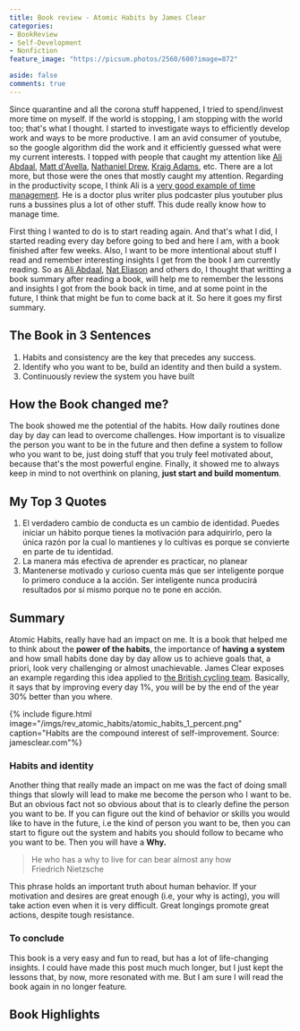 ```yaml
---
title: Book review - Atomic Habits by James Clear
categories:
- BookReview
- Self-Development
- Nonfiction
feature_image: "https://picsum.photos/2560/600?image=872"

aside: false
comments: true
---
```


Since quarantine and all the corona stuff happened, I tried to spend/invest more time on myself. If the world is stopping, I am stopping with the world too; that's what I thought. I started to investigate ways to efficiently develop work and ways to be more productive. I am an avid consumer of youtube, so the google algorithm did the work and it efficiently guessed what were my current interests. I topped with people that caught my attention like [Ali Abdaal](https://www.youtube.com/user/Sepharoth64), [Matt d'Avella](https://www.youtube.com/user/blackboxfilmcompany), [Nathaniel Drew](https://www.youtube.com/channel/UCrdWRLq10OHuy7HmSckV3Vg), [Kraig Adams](https://www.youtube.com/user/KadamsMedia), etc. There are a lot more, but those were the ones that mostly caught my attention. Regarding in the productivity scope, I think Ali is a  [very good example of time management](https://www.youtube.com/watch?v=5Nin1OtjOlU&t=358s). He is a doctor plus writer plus podcaster plus youtuber plus runs a bussines plus a lot of other stuff. This dude really know how to manage time.

First thing I wanted to do is to start reading again. And that's what I did, I started reading every day before going to bed and here I am, with a book finished after few weeks. Also, I want to be more intentional about stuff I read and remember interesting insights I get from the book I am currently reading. So as [Ali Abdaal](https://aliabdaal.com/book-notes/), [Nat Eliason](https://www.nateliason.com/notes) and others do, I thought that writting a book summary after reading a book, will help me to remember the lessons and insights I got from the book back in time, and at some point in the future, I think that might be fun to come back at it. So here it goes my first summary.

## The Book in 3 Sentences

1. Habits and consistency are the key that precedes any success.
2. Identify who you want to be, build an identity and then build a system.
3. Continuously review the system you have built

## How the Book changed me?

The book showed me the potential of the habits. How daily routines done day by day can lead to overcome challenges. How important is to visualize the person you want to be in the future and then define a system to follow who you want to be, just doing stuff that you truly feel motivated about, because that's the most powerful engine. Finally, it showed me to always keep in mind to not overthink on planing, **just start and build momentum**.

## My Top 3 Quotes

1. El verdadero cambio de conducta es un cambio de identidad. Puedes iniciar un hábito porque tienes la motivación para adquirirlo, pero la única razón por la cual lo mantienes y lo cultivas es porque se convierte en parte de tu identidad.
2. La manera más efectiva de aprender es practicar, no planear
3. Mantenerse motivado y curioso cuenta más que ser inteligente porque lo primero conduce a la acción. Ser inteligente nunca producirá resultados por sí mismo porque no te pone en acción.

## Summary

Atomic Habits, really have had an impact on me. It is a book that helped me to think about the **power of the habits**, the importance of **having a system** and how small habits done day by day allow us to achieve goals that, a priori, look very challenging or almost unachievable. James Clear exposes an example regarding this idea applied to [the British cycling team](https://jamesclear.com/atomic-habits/cycling). Basically, it says that by improving every day 1%, you will be by the end of the year 30% better than you where.


{% include figure.html image="/imgs/rev_atomic_habits/atomic_habits_1_percent.png" caption="Habits are the compound interest of self-improvement. Source: jamesclear.com"%}

### Habits and identity

Another thing that really made an impact on me was the fact of doing small things that slowly will lead to make me become the person who I want to be. But an obvious fact not so obvious about that is to clearly define the person you want to be. If you can figure out the kind of behavior or skills you would like to have in the future, i.e the kind of person you want to be, then you can start to figure out the system and habits you should follow to became who you want to be. Then you will have a **Why.**

> He who has a why to live for can bear almost any how  
> Friedrich Nietzsche

This phrase holds an important truth about human behavior. If your motivation and desires are great enough (i.e, your why is acting), you will take action even when it is very difficult. Great longings promote great actions, despite tough resistance.

### To conclude

This book is a very easy and fun to read, but has a lot of life-changing insights. I could have made this post much much longer, but I just kept the lessons that, by now, more resonated with me. But I am sure I will read the book again in no longer feature.

## Book Highlights


